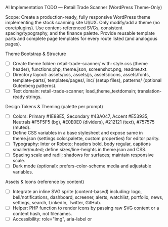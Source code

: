 AI Implementation TODO — Retail Trade Scanner (WordPress Theme-Only)

Scope: Create a production-ready, fully responsive WordPress theme implementing the stock scanning site UI/UX. Only modify/add a theme (no core/plugins). Use content-referenced SVGs, consistent spacing/typography, and the finance palette. Provide reusable template parts and complete page templates for every route listed (and analogous pages).

Theme Bootstrap & Structure
- [ ] Create theme folder: retail-trade-scanner/ with: style.css (theme header), functions.php, theme.json, screenshot.png, readme.txt.
- [ ] Directory layout: assets/css, assets/js, assets/icons, assets/fonts, template-parts/, templates/pages/, inc/ (setup files), patterns/ (optional Gutenberg patterns).
- [ ] Text domain: retail-trade-scanner; load_theme_textdomain; translation-ready strings.

Design Tokens & Theming (palette per prompt)
- [ ] Colors: Primary #1E88E5, Secondary #43A047, Accent #E53935; Neutrals #F5F5F5 (bg), #E0E0E0 (dividers), #212121 (text), #757575 (muted).
- [ ] Define CSS variables in a base stylesheet and expose same in theme.json (settings.color.palette, custom properties) for editor parity.
- [ ] Typography: Inter or Roboto; headers bold, body regular, captions smaller/muted; define sizes/line-heights in theme.json and CSS.
- [ ] Spacing scale and radii; shadows for surfaces; maintain responsive scale.
- [ ] Dark mode (optional): prefers-color-scheme media and adjustable variables.

Assets & Icons (reference by content)
- [ ] Integrate an inline SVG sprite (content-based) including: logo, bell/notifications, dashboard, screener, alerts, watchlist, portfolio, news, settings, search, LinkedIn, Twitter, GitHub.
- [ ] Helper: PHP function to render icons by passing raw SVG content or a content hash, not filenames.
- [ ] Accessibility: role="img", aria-label or <title> where needed; focus states.

Global Styling
- [ ] Base: reset/normalize, typography, links, forms, tables using CSS variables.
- [ ] Component styles (SCSS/CSS) colocated under assets/scss and compiled to assets/css/main.css.
- [ ] Fluid grid utilities and breakpoints; container widths; spacing utilities.
- [ ] Enqueue styles/scripts via wp_enqueue_scripts with versioning and dependency management.

Core Theme Templates
- [ ] header.php: left logo (inline SVG), center search (ticker/company input UI), right user menu (avatar dropdown for settings/logout), notifications bell with badge.
- [ ] sidebar.php: collapsible; icons + labels; collapsed shows icons with tooltips; active item has glowing left border + darker background; keyboard accessible.
- [ ] footer.php: Terms, Privacy, Contact links; social icons (LinkedIn, Twitter, GitHub); copyright.
- [ ] index.php, page.php, singular templates; 404.php; front-page.php.

Template Parts (reusable)
- [ ] template-parts/components/button.php (variants), badge.php, card.php (metrics), table.php (data table shell), chart-shell.php (container with tooltip/legend hooks), tabs.php.
- [ ] template-parts/layout/main-shell.php providing sticky header/sidebar layout wrappers.

Page Templates (create for ALL pages, not just those mentioned)
- [ ] templates/pages/page-dashboard.php — grid for top movers, indices, sentiment, heatmaps.
- [ ] templates/pages/page-screener.php — advanced filter panel (left), results table (right), sorting/pagination/export shell.
- [ ] templates/pages/page-alerts.php — manage/add/edit price/volume/PE alerts.
- [ ] templates/pages/page-portfolio.php — performance charts, allocation, gains/losses, daily P/L.
- [ ] templates/pages/page-news.php — infinite scroll feed with sentiment tags/grades.
- [ ] templates/pages/page-settings.php — tabs: Profile, Notifications, API Integrations, Security.
- [ ] templates/pages/page-search.php — symbol input, autocomplete, quote card, historical table.
- [ ] templates/pages/page-popular.php — trending, most active, gainers, losers.
- [ ] templates/pages/page-email.php — subscribe form, list manager, history table.
- [ ] templates/pages/page-finder.php — sector grid, factor tiles, screen results.
- [ ] templates/pages/page-filters.php — presets, custom builder, save preset.
- [ ] templates/pages/page-plans.php — tiers, FAQ, CTA.
- [ ] templates/pages/page-contact.php — contact form with validation, help links.
- [ ] 404.php — message and search link; searchform.php for consistent UI.
- [ ] Provide a base page wrapper layout used by all page templates.

WordPress Integration (theme-only)
- [ ] functions.php: add_theme_support (title-tag, post-thumbnails, html5, editor-styles), register_nav_menus (primary, footer), register_sidebar (widgets if needed).
- [ ] Editor styles: add_editor_style for consistent typography/colors.
- [ ] Create WP menus for header and footer; map to sidebar items where applicable.

JavaScript Behavior
- [ ] Toggle sidebar collapse with persistence (localStorage) and tooltips on hover.
- [ ] Header search interactions; notifications popover; user avatar dropdown.
- [ ] Responsive tables transform to cards on small screens.
- [ ] Respect reduced motion; subtle hover/entrance animations.

Responsiveness & Accessibility
- [ ] Breakpoints and container queries; mobile: sidebar → hamburger/top sheet.
- [ ] Keyboard navigation for menus, dropdowns, dialogs; visible focus rings.
- [ ] Color contrast checks for all states; aria attributes for dynamic components.

Performance & Production Readiness
- [ ] Minify and version CSS/JS; defer/non-critical scripts; preload critical fonts.
- [ ] Inline critical CSS for above-the-fold; optimize SVGs (remove metadata).
- [ ] Lighthouse performance/accessibility targets.

Quality & Testing
- [ ] PHPCS (WordPress Coding Standards) for PHP; stylelint for CSS; eslint for JS if applicable.
- [ ] Template smoke tests: header/sidebar/footer render; page templates load without errors.
- [ ] Visual checks across breakpoints.

Docs & Packaging
- [ ] README with theme setup, menu/widget assignment, page template usage.
- [ ] Theming guide for tokens and icon usage by content.
- [ ] Package theme as zip for deployment; note that only theme files change.

Deliverables Checklist
- [ ] Theme scaffolding (style.css header, functions.php, theme.json, header.php, footer.php, sidebar.php).
- [ ] Global styling and theme variables file(s) integrated; component-specific CSS/SCSS.
- [ ] SVG icon sprite integrated and rendered by content.
- [ ] Reusable template parts for header, sidebar, footer, cards, charts, tables.
- [ ] Page templates for: dashboard, screener, alerts, portfolio, news, settings, and ALL other pages listed above.
